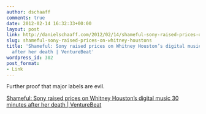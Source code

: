 ```yaml
---
author: dschaaff
comments: true
date: 2012-02-14 16:32:33+00:00
layout: post
link: http://danielschaaff.com/2012/02/14/shameful-sony-raised-prices-on-whitney-houstons/
slug: shameful-sony-raised-prices-on-whitney-houstons
title: 'Shameful: Sony raised prices on Whitney Houston’s digital music 30 minutes
  after her death | VentureBeat'
wordpress_id: 302
post_format:
- Link
---
```


Further proof that major labels are evil.

  
[Shameful: Sony raised prices on Whitney Houston’s digital music 30 minutes after her death | VentureBeat](http://venturebeat.com/2012/02/13/whitney-houston-digital-music-price-hike/)
